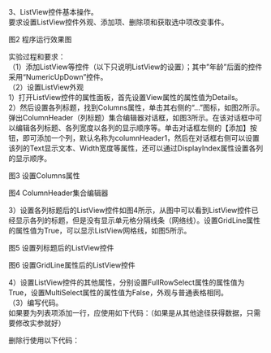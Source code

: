 3、ListView控件基本操作。  
要求设置ListView控件外观、添加项、删除项和获取选中项改变事件。  

 
图2  程序运行效果图

实验过程和要求：  
（1）添加ListView等控件（以下只说明ListView的设置）；其中”年龄”后面的控件采用“NumericUpDown”控件。  
（2）设置ListView外观  
1）打开ListView控件的属性面板，首先设置View属性的属性值为Details。  
2）然后设置各列标题，找到Columns属性，单击其右侧的“…”图标，如图2所示。弹出ColumnHeader（列标题）集合编辑器对话框，如图3所示。在该对话框中可以编辑各列标题、各列宽度以各列的显示顺序等。单击对话框左侧的【添加】按钮，即可添加一个列，默认名称为columnHeader1，然后在对话框右侧可以设置该列的Text显示文本、Width宽度等属性，还可以通过DisplayIndex属性设置各列的显示顺序。

  
图3 设置Columns属性

 
图4 ColumnHeader集合编辑器

3）设置各列标题后的ListView控件如图4所示，从图中可以看到ListView控件已经显示各列的标题，但是没有显示单元格分隔线条（网络线）。设置GridLine属性的属性值为True，可以显示ListView网格线，如图5所示。

 
 图5 设置列标题后的ListView控件 

 
图6 设置GridLine属性后的ListView控件

4）设置ListView控件的其他属性，分别设置FullRowSelect属性的属性值为True，设置MultiSelect属性的属性值为False，外观与普通表格相同。  
（3）编写代码。  
如果要为列表项添加一行，应使用如下代码：（如果是从其他途径获得数据，只需要修改实参就好）
 
删除行使用以下代码：

 
